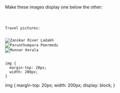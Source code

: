 Make these images display one below the other:

<Editor lang="css" type="exercise">
<code>
<panel lang="html">
<p>Travel pictures:</p>
<img src="zanskar-river-ladakh.jpg" alt="Zanskar River Ladakh" />
<img src="parunthumpara-peermedu.jpg" alt="Parunthumpara Peermedu" />
<img src="munnar-kerala-05.jpg" alt="Munnar Kerala" />
</panel>
<panel lang="css">
img {
  margin-top: 20px;
  width: 200px;
}
</panel>
</code>

<solution>
img {
  margin-top: 20px;
  width: 200px;
  display: block;
}
</solution>
</Editor>